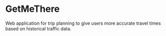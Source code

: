 GetMeThere
==========

Web application for trip planning to give users more accurate travel times based on historical traffic data.
